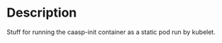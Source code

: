 Description
===========

Stuff for running the caasp-init container
as a static pod run by kubelet.

